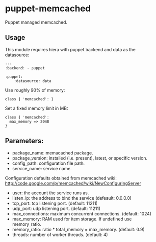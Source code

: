 # puppet-memcached

Puppet managed memcached.

## Usage

This module requires hiera with puppet backend and data as the datasource:

    ---
    :backend: - puppet
    
    :puppet:
        :datasource: data

Use roughly 90% of memory:

    class { 'memcached': }

Set a fixed memory limit in MB:

    class { 'memcached':
      max_memory => 2048
    }

## Parameters:

* package_name: memacached package.
* package_version: installed (i.e. present), latest, or specific version.
* config_path: configuration file path.
* service_name: service name.

Configuration defaults obtained from memcached wiki:
http://code.google.com/p/memcached/wiki/NewConfiguringServer
* user: the account the service runs as.
* listen_ip: the address to bind the service (defeault: 0.0.0.0)
* tcp_port: tcp listening port. (default: 11211)
* udp_port: udp listening port. (default: 11211)
* max_connections: maximum concurrent connections. (default: 1024)
* max_memory: RAM used for item storage. If undefined use memory_ratio.
* memory_ratio: ratio * total_memory = max_memory. (default: 0.9)
* threads: number of worker threads. (default: 4)
